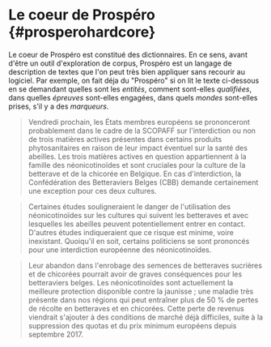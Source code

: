# Le coeur de Prospéro {#prosperohardcore}

Le coeur de Prospéro est constitué des dictionnaires. En ce sens, avant d'être un outil d'exploration de corpus, Prospéro est un langage de description de textes que l'on peut très bien appliquer sans recourir au logiciel. Par exemple, on fait déja du "Prospéro" si on lit le texte ci-dessous en se demandant quelles sont les *entités*, comment sont-elles *qualifiées*, dans quelles *épreuves* sont-elles engagées, dans quels *mondes* sont-elles prises, s'il y a des *marqueurs*.

>Vendredi prochain, les États membres européens se prononceront probablement dans le cadre de la SCOPAFF sur l'interdiction ou non de trois matières actives présentes dans certains produits phytosanitaires en raison de leur impact éventuel sur la santé des abeilles. Les trois matières actives en question appartiennent à la famille des néonicotinoïdes et sont cruciales pour la culture de la betterave et de la chicorée en Belgique. En cas d'interdiction, la Confédération des Betteraviers Belges (CBB) demande certainement une exception pour ces deux cultures.

>Certaines études souligneraient le danger de l'utilisation des néonicotinoïdes sur les cultures qui suivent les betteraves et avec lesquelles les abeilles peuvent potentiellement entrer en contact. D'autres études indiqueraient que ce risque est minime, voire inexistant. Quoiqu'il en soit, certains politiciens se sont prononcés pour une interdiction européenne des néonicotinoïdes.

>Leur abandon dans l'enrobage des semences de betteraves sucrières et de chicorées pourrait avoir de graves conséquences pour les betteraviers belges. Les néonicotinoïdes sont actuellement la meilleure protection disponible contre la jaunisse ; une maladie très présente dans nos régions qui peut entraîner plus de 50 % de pertes de récolte en betteraves et en chicorées. Cette perte de revenus viendrait s'ajouter à des conditions de marché déjà difficiles, suite à la suppression des quotas et du prix minimum européens depuis septembre 2017.


